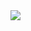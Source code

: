 <img src="http://chart.googleapis.com/chart?cht=tx&chl=Dist=\sum_{i=0}^{T-2}|p_{pred}^{i+1}-p_{pred}^i|^2++\sum_{i=0}^{S-2}|p_{pred}^{i+1}-p_{pred}^i|^2+\sum_{i=0}^{P-2}|p_{pred}^{i+1}-p_{pred}^i|^2" style="border:none;">

